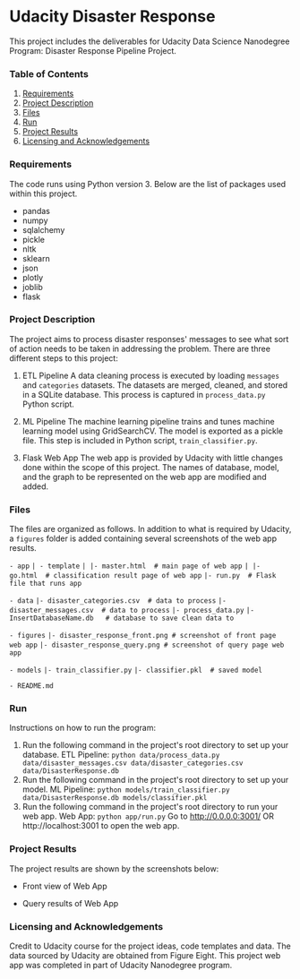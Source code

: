 # Udacity Disaster Response

This project includes the deliverables for Udacity Data Science Nanodegree Program: Disaster Response Pipeline Project.

### Table of Contents 

1. [Requirements](#requirements)
2. [Project Description](#description)
3. [Files](#files)
4. [Run](#run)
5. [Project Results](#results)
6. [Licensing and Acknowledgements](#licensing)

### Requirements<a name="requirements"></a>

The code runs using Python version 3. Below are the list of packages used within this project.

- pandas
- numpy 
- sqlalchemy
- pickle
- nltk
- sklearn
- json
- plotly
- joblib
- flask

### Project Description<a name="description"></a>

The project aims to process disaster responses' messages to see what sort of action needs to be taken in addressing the problem. There are three different steps to this project:

1. ETL Pipeline
A data cleaning process is executed by loading `messages` and `categories` datasets. The datasets are merged, cleaned, and stored in a SQLite database. This process is captured in `process_data.py` Python script.

2. ML Pipeline
The machine learning pipeline trains and tunes machine learning model using GridSearchCV. The model is exported as a pickle file. This step is included in Python script, `train_classifier.py`.

3. Flask Web App
The web app is provided by Udacity with little changes done within the scope of this project. The names of database, model, and the graph to be represented on the web app are modified and added. 

### Files<a name="files"></a>

The files are organized as follows. In addition to what is required by Udacity, a `figures` folder is added containing several screenshots of the web app results.

`- app`
`| - template`
`| |- master.html  # main page of web app`
`| |- go.html  # classification result page of web app`
`|- run.py  # Flask file that runs app`

`- data`
`|- disaster_categories.csv  # data to process`
`|- disaster_messages.csv  # data to process`
`|- process_data.py`
`|- InsertDatabaseName.db   # database to save clean data to`

`- figures`
`|- disaster_response_front.png # screenshot of front page web app`
`|- disaster_response_query.png # screenshot of query page web app`

`- models`
`|- train_classifier.py`
`|- classifier.pkl  # saved model` 

`- README.md`

### Run<a name="run"></a>

Instructions on how to run the program:

1. Run the following command in the project's root directory to set up your database.
ETL Pipeline: `python data/process_data.py data/disaster_messages.csv data/disaster_categories.csv data/DisasterResponse.db`
2. Run the following command in the project's root directory to set up your model.
ML Pipeline: `python models/train_classifier.py data/DisasterResponse.db models/classifier.pkl`
3. Run the following command in the project's root directory to run your web app.
Web App: `python app/run.py` 
Go to http://0.0.0.0:3001/ OR http://localhost:3001 to open the web app.

### Project Results<a name="results"></a>

The project results are shown by the screenshots below:

- Front view of Web App

- Query results of Web App

### Licensing and Acknowledgements<a name="licensing"></a>

Credit to Udacity course for the project ideas, code templates and data. The data sourced by Udacity are obtained from Figure Eight. This project web app was completed in part of Udacity Nanodegree program.

